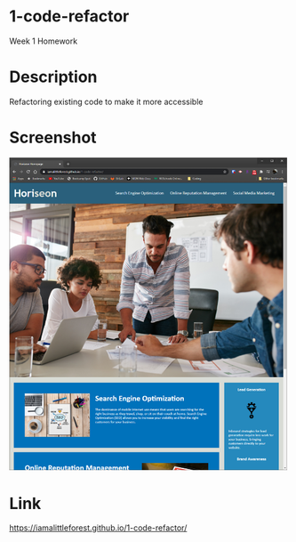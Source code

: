 # 1-code-refactor
Week 1 Homework

# Description
Refactoring existing code to make it more accessible

# Screenshot
<img src="assets/images/readme-screenshot.PNG" width="500">

# Link
https://iamalittleforest.github.io/1-code-refactor/